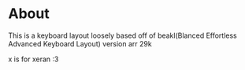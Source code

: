 # About
This is a keyboard layout loosely based off of beakl(Blanced Effortless Advanced Keyboard Layout) version arr 29k

x is for xeran :3
